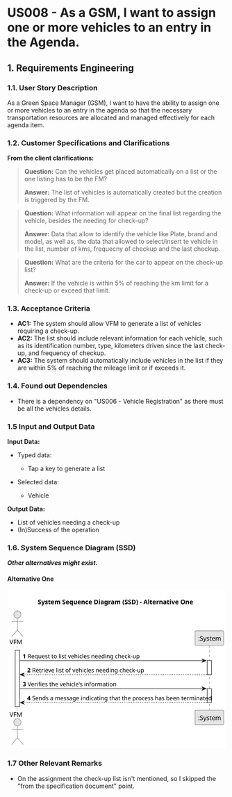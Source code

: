 # US008 - As a GSM, I want to assign one or more vehicles to an entry in the Agenda.



## 1. Requirements Engineering

### 1.1. User Story Description

As a Green Space Manager (GSM), I want to have the ability to assign one or more vehicles
to an entry in the agenda so that the necessary transportation resources are allocated and managed 
effectively for each agenda item.

### 1.2. Customer Specifications and Clarifications

**From the client clarifications:**

> **Question:** Can the vehicles get placed automatically on a list or the one listing has to be the FM?
>
> **Answer:** The list of vehicles is automatically created but the creation is triggered by the FM.

> **Question:** What information will appear on the final list regarding the vehicle, besides the needing for check-up?
>
> **Answer:** Data that allow to identify the vehicle like Plate, brand and model, as well as, the data that allowed to select/insert te vehicle in the list, number of kms, frequecny of checkup and the last checkup.

> **Question:** What are the criteria for the car to appear on the check-up list?
> 
> **Answer:** If the vehicle is within 5% of reaching the km limit for a check-up or exceed that limit.
### 1.3. Acceptance Criteria

* **AC1:** The system should allow VFM to generate a list of vehicles requiring a check-up.
* **AC2:** The list should include relevant information for each vehicle, such as its identification number, type, kilometers driven since the last check-up, and frequency of checkup.
* **AC3:** The system should automatically include vehicles in the list if they are within 5% of reaching the mileage limit or if exceeds it.

### 1.4. Found out Dependencies

* There is a dependency on "US006 - Vehicle Registration" as there must be all the vehicles details.

### 1.5 Input and Output Data

**Input Data:**

* Typed data:
    * Tap a key to generate a list

* Selected data:
  * Vehicle
  
**Output Data:**

  * List of vehicles needing a check-up
  * (In)Success of the operation

### 1.6. System Sequence Diagram (SSD) 

**_Other alternatives might exist._**

#### Alternative One

![System Sequence Diagram - Alternative One](svg/us008-system-sequence-diagram-alternative-one.svg)

### 1.7 Other Relevant Remarks

* On the assignment the check-up list isn't mentioned, so I skipped the "from the specification document" point.